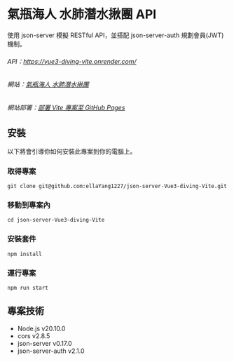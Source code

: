 # 氣瓶海人 水肺潛水揪團 API

使用 json-server 模擬 RESTful API，並搭配 json-server-auth 規劃會員(JWT)機制。

###### API：https://vue3-diving-vite.onrender.com/
###### 網站：[氣瓶海人 水肺潛水揪團](https://ellayang1227.github.io/Vue3-diving-Vite/#/)
###### 網站部署：[部署 Vite 專案至 GitHub Pages](https://perfect-submarine-445.notion.site/Vite-GitHub-Pages-2fd94980def445938ae3cea0bd3065d8?pvs=4)


## 安裝

以下將會引導你如何安裝此專案到你的電腦上。

### 取得專案

```
git clone git@github.com:ellaYang1227/json-server-Vue3-diving-Vite.git
```

### 移動到專案內

```
cd json-server-Vue3-diving-Vite
```

### 安裝套件

```
npm install
```

### 運行專案

```
npm run start
```

## 專案技術

-   Node.js v20.10.0
-   cors v2.8.5
-   json-server v0.17.0
-   json-server-auth v2.1.0
    
